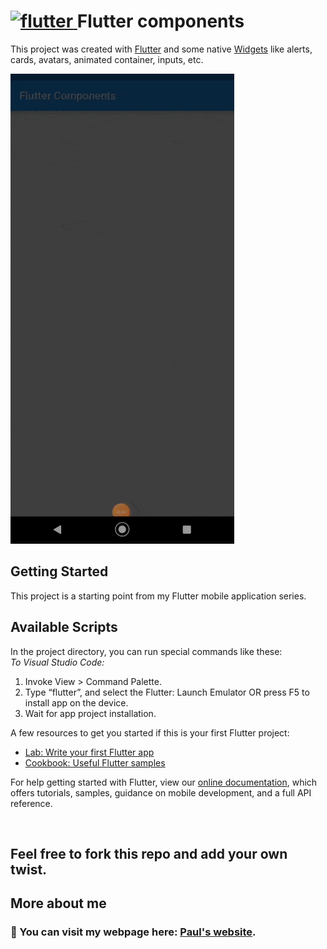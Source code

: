 # <a href="https://flutter.dev" target="_blank"> <img src="https://www.vectorlogo.zone/logos/flutterio/flutterio-icon.svg" alt="flutter" width="40" height="40"/> </a> Flutter components

This project was created with [Flutter](https://flutter.dev/) and some native [Widgets](https://flutter.dev/docs/development/ui/widgets-intro) like alerts, cards, avatars, animated container, inputs, etc.

![FlutterComponentsApp](https://github.com/Parterdev/flutter-components/blob/master/flutterComponents.gif)

## Getting Started

This project is a starting point from my Flutter mobile application series.

## Available Scripts

In the project directory, you can run special commands like these:
<br>
*To Visual Studio Code:*
<ol>
  <li>Invoke View > Command Palette.</li>
  <li>Type “flutter”, and select the Flutter: Launch Emulator OR press F5 to install app on the device.</li>
  <li>Wait for app project installation.</li>
</ol>


A few resources to get you started if this is your first Flutter project:

- [Lab: Write your first Flutter app](https://flutter.dev/docs/get-started/codelab)
- [Cookbook: Useful Flutter samples](https://flutter.dev/docs/cookbook)

For help getting started with Flutter, view our
[online documentation](https://flutter.dev/docs), which offers tutorials,
samples, guidance on mobile development, and a full API reference.

<br>

## Feel free to fork this repo and add your own twist.

## More about me

### 👋 You can visit my webpage here: [Paul's website](https://paul-teran.com/).